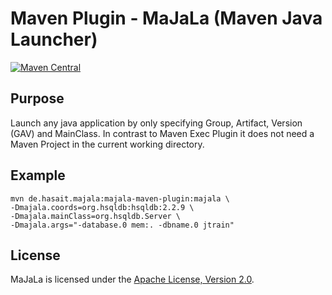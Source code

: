 # Maven Plugin - MaJaLa (Maven Java Launcher)

[![Maven Central](https://img.shields.io/maven-central/v/de.hasait.majala/majala-maven-plugin.svg?label=Maven%20Central)](http://search.maven.org/#search%7Cga%7C1%7Cg%3A%22de.hasait.majala%22%20AND%20a%3A%22majala-maven-plugin%22)

## Purpose

Launch any java application by only specifying Group, Artifact, Version (GAV) and MainClass.
In contrast to Maven Exec Plugin it does not need a Maven Project in the current working directory.

## Example

    mvn de.hasait.majala:majala-maven-plugin:majala \
    -Dmajala.coords=org.hsqldb:hsqldb:2.2.9 \
    -Dmajala.mainClass=org.hsqldb.Server \
    -Dmajala.args="-database.0 mem:. -dbname.0 jtrain"

## License
MaJaLa is licensed under the [Apache License, Version 2.0](http://www.apache.org/licenses/LICENSE-2.0).
